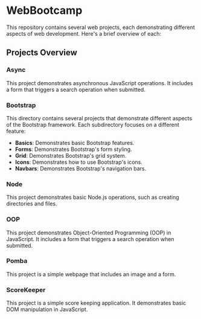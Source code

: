 # WebBootcamp
This repository contains several web projects, each demonstrating different aspects of web development. Here's a brief overview of each:

## Projects Overview

### Async
This project demonstrates asynchronous JavaScript operations. It includes a form that triggers a search operation when submitted.

### Bootstrap
This directory contains several projects that demonstrate different aspects of the Bootstrap framework. Each subdirectory focuses on a different feature:

- **Basics**: Demonstrates basic Bootstrap features.
- **Forms**: Demonstrates Bootstrap's form styling.
- **Grid**: Demonstrates Bootstrap's grid system.
- **Icons**: Demonstrates how to use Bootstrap's icons.
- **Navbars**: Demonstrates Bootstrap's navigation bars.

### Node
This project demonstrates basic Node.js operations, such as creating directories and files.

### OOP
This project demonstrates Object-Oriented Programming (OOP) in JavaScript. It includes a form that triggers a search operation when submitted.

### Pomba
This project is a simple webpage that includes an image and a form.

### ScoreKeeper
This project is a simple score keeping application. It demonstrates basic DOM manipulation in JavaScript.